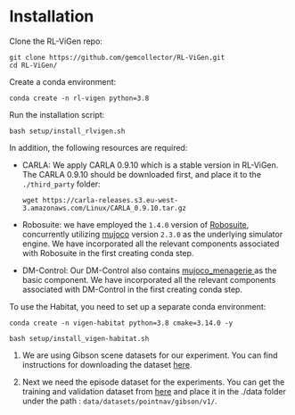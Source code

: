 # Installation

Clone the RL-ViGen repo:
```
git clone https://github.com/gemcollector/RL-ViGen.git
cd RL-ViGen/
```

Create a conda environment:
```
conda create -n rl-vigen python=3.8
```
Run the installation script:
```
bash setup/install_rlvigen.sh
```

In addition, the following resources are required:
- CARLA: We apply CARLA 0.9.10 which is a stable version in RL-ViGen. The CARLA 0.9.10 should be downloaded first, and place it to the `./third_party` folder:
    ```
    wget https://carla-releases.s3.eu-west-3.amazonaws.com/Linux/CARLA_0.9.10.tar.gz
    ```
- Robosuite: we have employed the `1.4.0` version of [Robosuite](https://github.com/ARISE-Initiative/robosuite/), concurrently utilizing [mujoco](https://github.com/deepmind/mujoco) version `2.3.0` as the underlying simulator engine. We have incorporated all the relevant components associated with Robosuite in the first creating conda step.

 - DM-Control:  Our DM-Control also contains [mujoco_menagerie
](https://github.com/deepmind/mujoco_menagerie) as the basic component. We have incorporated all the relevant components associated with DM-Control in the first creating conda step.

To use the Habitat, you need to set up a separate conda environment:
```
conda create -n vigen-habitat python=3.8 cmake=3.14.0 -y 
```
```
bash setup/install_vigen-habitat.sh
```


1. We are using Gibson scene datasets for our experiment. You can find instructions for downloading the dataset [here](https://github.com/facebookresearch/habitat-sim/blob/main/DATASETS.md#gibson-and-3dscenegraph-datasets).

2. Next we need the episode dataset for the experiments. You can get the training and validation dataset from [here](https://dl.fbaipublicfiles.com/habitat/data/datasets/pointnav/gibson/v1/pointnav_gibson_v1.zip) and place it in the ./data folder under the path : `data/datasets/pointnav/gibson/v1/`.

